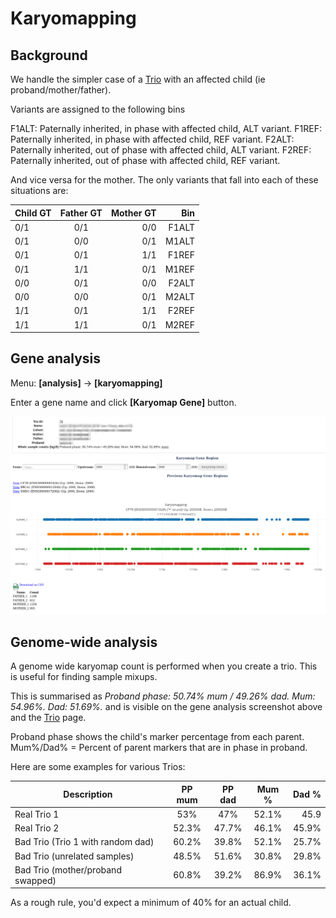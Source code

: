 # Karyomapping

## Background

We handle the simpler case of a [Trio](../patients/trios.md) with an affected child (ie proband/mother/father).

Variants are assigned to the following bins 

F1ALT: Paternally inherited, in phase with affected child, ALT variant.
F1REF: Paternally inherited, in phase with affected child, REF variant.
F2ALT: Paternally inherited, out of phase with affected child, ALT variant.
F2REF: Paternally inherited, out of phase with affected child, REF variant.

And vice versa for the mother. The only variants that fall into each of these situations are:

|    Child GT    |    Father GT     |    Mother GT     |     Bin |
| ------------- |:-------------:| -----:|-----:|
| ​0/1 |    0/1 | 0/0 | F1ALT |
| 0/1 |  0/0|   0/1| M1ALT | 
| 0/1 | 0/1 |  1/1 |  F1REF | 
|  0/1 |  1/1 |  0/1 | M1REF | 
| 0/0 |  0/1 | 0/0 | F2ALT | 
|  0/0 |  0/0 |     0/1 |  M2ALT | 
| 1/1 |  0/1 | 1/1 |  F2REF  | 
|  1/1 |  1/1 |  0/1 |  M2REF| 

## Gene analysis

Menu: **[analysis]** -> **[karyomapping]**

Enter a gene name and click **[Karyomap Gene]** button.

![](images/karyomapping.png)

## Genome-wide analysis

A genome wide karyomap count is performed when you create a trio. This is useful for finding sample mixups.

This is summarised as _Proband phase: 50.74% mum / 49.26% dad. Mum: 54.96%. Dad: 51.69%._ and is visible on the gene analysis screenshot above and the [Trio](../patients/trios.md) page. 

Proband phase shows the child's marker percentage from each parent.
Mum%/Dad% = Percent of parent markers that are in phase in proband.

Here are some examples for various Trios:

| Description  |  PP mum  | PP dad  | Mum % |  Dad % |
| -------------|:--------:|:-------:|:-----:|-----:|
| Real Trio 1  | 53% | 47%  | 52.1%  | 45.9 |
| Real Trio 2  | 52.3% | 47.7%  | 46.1% | 45.9% |
| Bad Trio (Trio 1 with random dad) | 60.2% | 39.8% | 52.1% | 25.7% |  
| Bad Trio (unrelated samples) | 48.5% | 51.6% | 30.8% | 29.8% | 
| Bad Trio (mother/proband swapped) | 60.8% | 39.2% | 86.9% | 36.1% |

As a rough rule, you'd expect a minimum of 40% for an actual child. 



 